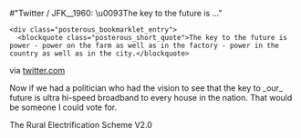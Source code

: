 #"Twitter / JFK__1960: \u0093The key to the future is  ..."


    <div class="posterous_bookmarklet_entry">
      <blockquote class="posterous_short_quote">The key to the future is power - power on the farm as well as in the factory - power in the country as well as in the city.</blockquote>

<div class="posterous_quote_citation">via <a href="http://twitter.com/JFK__1960/status/9630636520">twitter.com</a></div>
    <p>Now if we had a politician who had the vision to see that the key to _our_ future is ultra hi-speed broadband to every house in the nation. That would be someone I could vote for.
</p><p>The Rural Electrification Scheme V2.0</p></div>
  